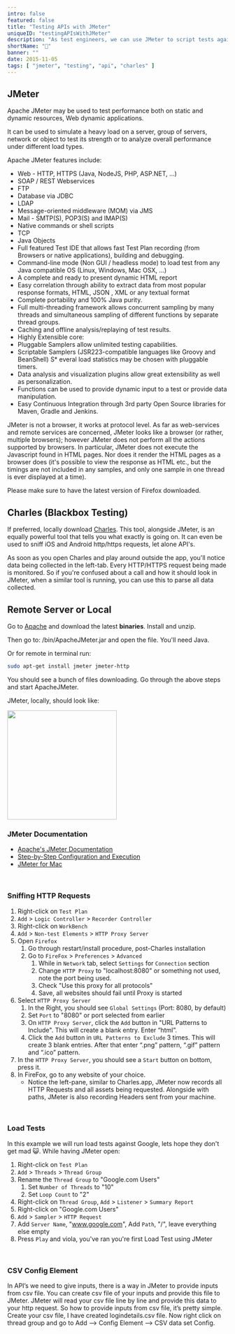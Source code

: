 ```yaml
---
intro: false
featured: false
title: "Testing APIs with JMeter"
uniqueID: "testingAPIsWithJMeter"
description: "As test engineers, we can use JMeter to script tests against API's, chain them so they actually resemble a real request, even make assertions against responses."
shortName: "🔐"
banner: ""
date: 2015-11-05
tags: [ "jmeter", "testing", "api", "charles" ]
---
```


## JMeter

Apache JMeter may be used to test performance both on static and dynamic resources, Web dynamic applications.

It can be used to simulate a heavy load on a server, group of servers, network or object to test its strength or to analyze overall performance under different load types.

Apache JMeter features include:

* Web - HTTP, HTTPS (Java, NodeJS, PHP, ASP.NET, …)
* SOAP / REST Webservices
* FTP
* Database via JDBC
* LDAP
* Message-oriented middleware (MOM) via JMS
* Mail - SMTP(S), POP3(S) and IMAP(S)
* Native commands or shell scripts
* TCP
* Java Objects
* Full featured Test IDE that allows fast Test Plan recording (from Browsers or native applications), building and debugging.
* Command-line mode (Non GUI / headless mode) to load test from any Java compatible OS (Linux, Windows, Mac OSX, …)
* A complete and ready to present dynamic HTML report
* Easy correlation through ability to extract data from most popular response formats, HTML, JSON , XML or any textual format
* Complete portability and 100% Java purity.
* Full multi-threading framework allows concurrent sampling by many threads and simultaneous sampling of different functions by separate thread groups.
* Caching and offline analysis/replaying of test results.
* Highly Extensible core:
* Pluggable Samplers allow unlimited testing capabilities.
* Scriptable Samplers (JSR223-compatible languages like Groovy and BeanShell)
S* everal load statistics may be chosen with pluggable timers.
* Data analysis and visualization plugins allow great extensibility as well as personalization.
* Functions can be used to provide dynamic input to a test or provide data manipulation.
* Easy Continuous Integration through 3rd party Open Source libraries for Maven, Gradle and Jenkins.

JMeter is not a browser, it works at protocol level. As far as web-services and remote services are concerned, JMeter looks like a browser (or rather, multiple browsers); however JMeter does not perform all the actions supported by browsers. In particular, JMeter does not execute the Javascript found in HTML pages. Nor does it render the HTML pages as a browser does (it's possible to view the response as HTML etc., but the timings are not included in any samples, and only one sample in one thread is ever displayed at a time).

Please make sure to have the latest version of Firefox downloaded.

## Charles (Blackbox Testing)

If preferred, locally download [Charles](http://www.charlesproxy.com/download/). This tool, alongside JMeter, is an equally powerful tool that tells you what exactly is going on. It can even be used to sniff iOS and Android http/https requests, let alone API's.  

As soon as you open Charles and play around outside the app, you'll notice data being collected in the left-tab. Every HTTP/HTTPS request being made is monitored. So if you're confused about a call and how it should look in JMeter, when a similar tool is running, you can use this to parse all data collected.

## Remote Server or Local

Go to [Apache](http://jmeter.apache.org/download_jmeter.cgi) and download the latest **binaries**. Install and unzip.

Then go to: /bin/ApacheJMeter.jar and open the file. You'll need Java.

Or for remote in terminal run:

```bash
sudo apt-get install jmeter jmeter-http
```

You should see a bunch of files downloading. Go through the above steps and start ApacheJMeter.

JMeter, locally, should look like:  

<div class="text-center"><img width="250px" src="http://4.bp.blogspot.com/-yMoHp5V2BsE/T-oewRnXeII/AAAAAAAABrA/XXb44Y7jLcg/s1600/jmeter.png"></div>

### JMeter Documentation

* [Apache's JMeter Documentation](http://jmeter.apache.org/usermanual/build-web-test-plan.html)  
* [Step-by-Step Configuration and Execution](http://jmeter.apache.org/usermanual/jmeter_proxy_step_by_step.pdf)  
* [JMeter for Mac](http://www.anujgakhar.com/2010/06/23/stress-testing-your-website-with-apache-jmeter/)  

<br/>

### Sniffing HTTP Requests

1. Right-click on `Test Plan`
2. `Add` > `Logic Controller` > `Recorder Controller`
3. Right-click on `WorkBench`
4. `Add` > `Non-test Elements` > `HTTP Proxy Server`
5. Open `Firefox`
	1. Go through restart/install procedure, post-Charles installation
	2. Go to `FireFox` > `Preferences` > `Advanced`
		1. While in `Network` tab, select `Settings` for `Connection` section
		2. Change `HTTP Proxy` to "localhost:8080" or something not used, note the port being used.
		3. Check "Use this proxy for all protocols"
		4. Save, all websites should fail until Proxy is started
6. Select `HTTP Proxy Server`
	1. In the Right, you should see `Global Settings` (Port: 8080, by default)
	2. Set `Port` to "8080" or port selected from earlier
	3. On `HTTP Proxy Server`, click the `Add` button in "URL Patterns to Include". This will create a blank entry. Enter “html”.
	4. Click the `Add` button in `URL Patterns to Exclude` 3 times. This will create 3 blank entries. After that enter “.png” pattern, “.gif” pattern and “.ico” pattern.
7. In the `HTTP Proxy Server`, you should see a `Start` button on bottom, press it.
8. In FireFox, go to any website of your choice.
	* Notice the left-pane, similar to Charles.app, JMeter now records all HTTP Requests and all assets being requested. Alongside with paths, JMeter is also recording Headers sent from your machine.

<br/>

### Load Tests

In this example we will run load tests against Google, lets hope they don't get mad 😺. While having JMeter open:

1. Right-click on `Test Plan`
2. `Add` > `Threads` > `Thread Group`
3. Rename the `Thread Group` to "Google.com Users"
	1. Set `Number of Threads` to "10"
	2. Set `Loop Count` to "2"
4. Right-click on `Thread Group`, `Add` > `Listener` > `Summary Report`
5. Right-click on "Google.com Users"
6. `Add` > `Sampler` > `HTTP Request`
7. Add `Server Name`, "www.google.com", Add `Path`, "/", leave everything else empty
8. Press `Play` and viola, you've ran you're first Load Test using JMeter

<br/>

### CSV Config Element

In API’s we need to give inputs, there is a way in JMeter to provide inputs from csv file. You can create csv file of your inputs and provide this file to JMeter. JMeter will read your csv file line by line and provide this data to your http request. So how to provide inputs from csv file, it’s pretty simple. Create your csv file, I have created logindetails.csv file. Now right click on thread group and go to Add –> Config Element –> CSV data set Config.
